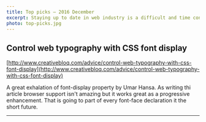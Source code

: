 ```yaml
---
title: Top picks — 2016 December
excerpt: Staying up to date in web industry is a difficult and time consuming task. I would like to share with you my top finds from the past month.
photo: top-picks.jpg
---
```


## Control web typography with CSS font display

[http://www.creativebloq.com/advice/control-web-typography-with-css-font-display](http://www.creativebloq.com/advice/control-web-typography-with-css-font-display)

A great exhalation of font-display property by Umar Hansa. As writing thi article browser support isn't amazing but it works great as a progressive enhancement. That is going to part of every font-face declaration it the short future.

- - -
